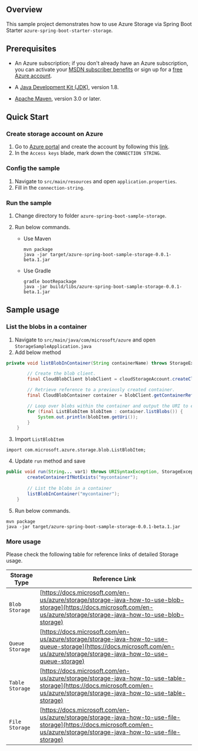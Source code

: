 ## Overview
This sample project demonstrates how to use Azure Storage via Spring Boot Starter `azure-spring-boot-starter-storage`. 

## Prerequisites

* An Azure subscription; if you don't already have an Azure subscription, you can activate your [MSDN subscriber benefits](https://azure.microsoft.com/en-us/pricing/member-offers/msdn-benefits-details/) or sign up for a [free Azure account](https://azure.microsoft.com/en-us/free/).

* A [Java Development Kit (JDK)](http://www.oracle.com/technetwork/java/javase/downloads/), version 1.8.

* [Apache Maven](http://maven.apache.org/), version 3.0 or later.

## Quick Start

### Create storage account on Azure

1. Go to [Azure portal](https://portal.azure.com/) and create the account by following this [link](https://docs.microsoft.com/en-us/azure/storage/storage-create-storage-account). 
2. In the `Access keys` blade, mark down the `CONNECTION STRING`.
                                                                                                                                  
### Config the sample

1. Navigate to `src/main/resources` and open `application.properties`.
2. Fill in the `connection-string`. 

### Run the sample

1. Change directory to folder `azure-spring-boot-sample-storage`.
2. Run below commands. 

   - Use Maven 

     ```
     mvn package
     java -jar target/azure-spring-boot-sample-storage-0.0.1-beta.1.jar
     ```

   - Use Gradle 
   
     ```
     gradle bootRepackage
     java -jar build/libs/azure-spring-boot-sample-storage-0.0.1-beta.1.jar
     ```

## Sample usage 

### List the blobs in a container

1. Navigate to `src/main/java/com/microsoft/azure` and open `StorageSampleApplication.java`
2. Add below method

```java
private void listBlobInContainer(String containerName) throws StorageException, URISyntaxException {

        // Create the blob client.
        final CloudBlobClient blobClient = cloudStorageAccount.createCloudBlobClient();

        // Retrieve reference to a previously created container.
        final CloudBlobContainer container = blobClient.getContainerReference(containerName);

        // Loop over blobs within the container and output the URI to each of them.
        for (final ListBlobItem blobItem : container.listBlobs()) {
            System.out.println(blobItem.getUri());
        }
    }
```

3. Import `ListBlobItem`

```
import com.microsoft.azure.storage.blob.ListBlobItem;
```

4. Update `run` method and save

```java
public void run(String... var1) throws URISyntaxException, StorageException, IOException {
        createContainerIfNotExists("mycontainer");
        
        // List the blobs in a container
        listBlobInContainer("mycontainer");
    }
```

5. Run below commands. 

```
mvn package
java -jar target/azure-spring-boot-sample-storage-0.0.1-beta.1.jar
```

### More usage

Please check the following table for reference links of detailed Storage usage. 

Storage Type | Reference Link
--- | ---
`Blob Storage` | [https://docs.microsoft.com/en-us/azure/storage/storage-java-how-to-use-blob-storage](https://docs.microsoft.com/en-us/azure/storage/storage-java-how-to-use-blob-storage)
`Queue Storage` | [https://docs.microsoft.com/en-us/azure/storage/storage-java-how-to-use-queue-storage](https://docs.microsoft.com/en-us/azure/storage/storage-java-how-to-use-queue-storage)
`Table Storage` | [https://docs.microsoft.com/en-us/azure/storage/storage-java-how-to-use-table-storage](https://docs.microsoft.com/en-us/azure/storage/storage-java-how-to-use-table-storage)
`File Storage` | [https://docs.microsoft.com/en-us/azure/storage/storage-java-how-to-use-file-storage](https://docs.microsoft.com/en-us/azure/storage/storage-java-how-to-use-file-storage)








